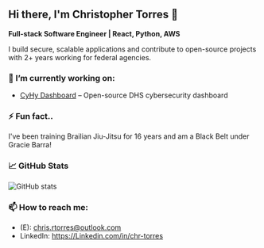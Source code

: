 <!--
**chrtorres/chrtorres** is a ✨ _special_ ✨ repository because its `README.md` (this file) appears on your GitHub profile.

Here are some ideas to get you started:

- 🌱 I’m currently learning ...
- 👯 I’m looking to collaborate on ...
- 🤔 I’m looking for help with ...
- 💬 Ask me about ...
- 😄 Pronouns: ...
-->

## Hi there, I'm Christopher Torres 👋
**Full-stack Software Engineer | React, Python, AWS**

I build secure, scalable applications and contribute to open-source projects with 2+ years working for federal agencies.

### 🔭 I’m currently working on:
- [CyHy Dashboard](https://github.com/cisagov/xfd) – Open-source DHS cybersecurity dashboard

### ⚡ Fun fact..
I've been training Brailian Jiu-Jitsu for 16 years and am a Black Belt under Gracie Barra!


### 📈 GitHub Stats
![GitHub stats](https://github-readme-stats.vercel.app/api?username=chrtorres&show_icons=true&theme=radical)

### 📫 How to reach me:
- (E): chris.rtorres@outlook.com
- LinkedIn: https://Linkedin.com/in/chr-torres

